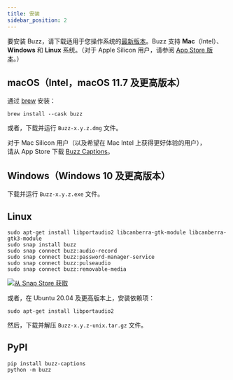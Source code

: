 ```yaml
---
title: 安装
sidebar_position: 2
---
```


要安装 Buzz，请下载适用于您操作系统的[最新版本](https://github.com/chidiwilliams/buzz/releases/latest)。Buzz 支持 **Mac**（Intel）、**Windows** 和 **Linux** 系统。（对于 Apple Silicon 用户，请参阅 [App Store 版本](https://apps.apple.com/us/app/buzz-captions/id6446018936?mt=12&itsct=apps_box_badge&itscg=30200)。）

## macOS（Intel，macOS 11.7 及更高版本）

通过 [brew](https://brew.sh/) 安装：

```shell
brew install --cask buzz
```

或者，下载并运行 `Buzz-x.y.z.dmg` 文件。

对于 Mac Silicon 用户（以及希望在 Mac Intel 上获得更好体验的用户），  
请从 App Store 下载 [Buzz Captions](https://apps.apple.com/us/app/buzz-captions/id6446018936?mt=12&itsct=apps_box_badge&itscg=30200)。

## Windows（Windows 10 及更高版本）

下载并运行 `Buzz-x.y.z.exe` 文件。

## Linux

```shell
sudo apt-get install libportaudio2 libcanberra-gtk-module libcanberra-gtk3-module
sudo snap install buzz
sudo snap connect buzz:audio-record
sudo snap connect buzz:password-manager-service
sudo snap connect buzz:pulseaudio
sudo snap connect buzz:removable-media
```

[![从 Snap Store 获取](https://snapcraft.io/static/images/badges/en/snap-store-black.svg)](https://snapcraft.io/buzz)

或者，在 Ubuntu 20.04 及更高版本上，安装依赖项：

```shell
sudo apt-get install libportaudio2
```

然后，下载并解压 `Buzz-x.y.z-unix.tar.gz` 文件。

## PyPI

```shell
pip install buzz-captions
python -m buzz
```
